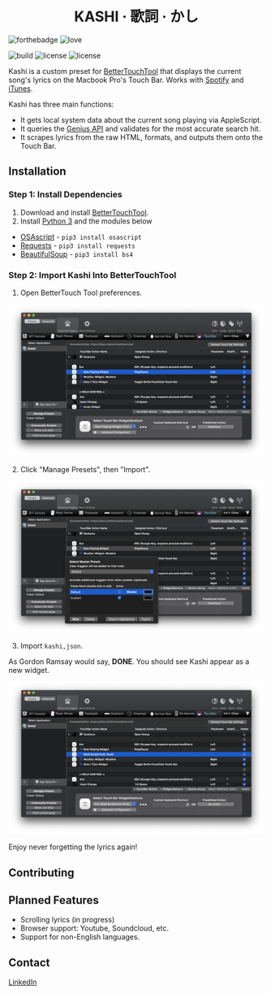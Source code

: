 
<h1 align="center">KASHI · 歌詞 · かし</h1>

![[forthebadge](https://forthebadge.com/images/badges/made-with-python.svg)](https://forthebadge.com)
![love](http://forthebadge.com/images/badges/built-with-love.svg)

![build](https://img.shields.io/badge/build-passing-brightgreen.svg?style=for-the-badge)  ![license](https://img.shields.io/badge/license-GPLv3-blue.svg?style=for-the-badge) ![license](https://img.shields.io/badge/PRs-welcome-yellow.svg?style=for-the-badge)

Kashi is a custom preset for [BetterTouchTool](https://folivora.ai/) that displays the current song's lyrics on the Macbook Pro's Touch Bar. Works with [Spotify](https://www.spotify.com/us/download/other/) and [iTunes](https://www.apple.com/itunes/download/).

Kashi has three main functions:
- It gets local system data about the current song playing via AppleScript.
- It queries the [Genius API](https://docs.genius.com/) and validates for the most accurate search hit.
- It scrapes lyrics from the raw HTML, formats, and outputs them onto the Touch Bar.

## Installation

### Step 1: Install Dependencies
1. Download and install [BetterTouchTool](https://folivora.ai/).
2. Install [Python 3](https://www.python.org/downloads/release/python-371/) and the modules below
  - [OSAscript](https://github.com/looking-for-a-job/osascript.py) - `pip3 install osascript`
  - [Requests](http://docs.python-requests.org/en/master/) - `pip3 install requests`
  - [BeautifulSoup](https://www.crummy.com/software/BeautifulSoup/) - `pip3 install bs4`

### Step 2: Import Kashi Into BetterTouchTool
1. Open BetterTouch Tool preferences.
 
![pref](/screens/pref.png)
 
2. Click "Manage Presets", then "Import".
 
![import](/screens/import.png)
 
3. Import `kashi,json`.
 
As Gordon Ramsay would say, **DONE**. You should see Kashi appear as a new widget.

![kashi](/screens/kashi.png)

Enjoy never forgetting the lyrics again!

## Contributing


## Planned Features
- Scrolling lyrics (in progress)
- Browser support: Youtube, Soundcloud, etc.
- Support for non-English languages.

## Contact
[LinkedIn](https://www.linkedin.com/in/hojim)
